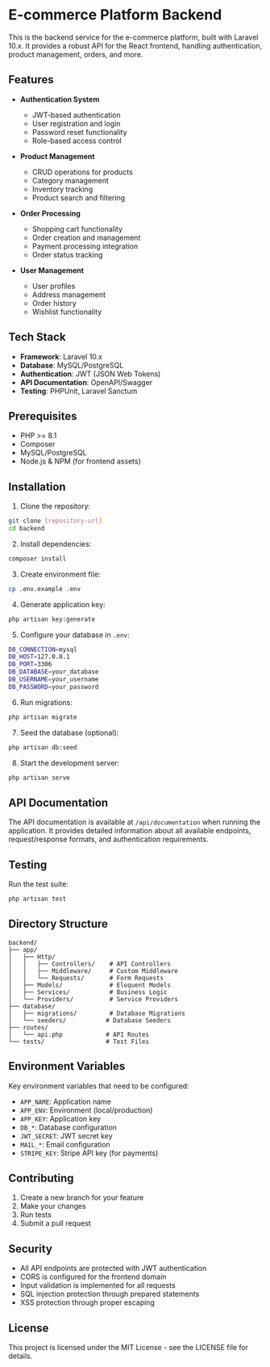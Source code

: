 # E-commerce Platform Backend

This is the backend service for the e-commerce platform, built with Laravel 10.x. It provides a robust API for the React frontend, handling authentication, product management, orders, and more.

## Features

- **Authentication System**
  - JWT-based authentication
  - User registration and login
  - Password reset functionality
  - Role-based access control

- **Product Management**
  - CRUD operations for products
  - Category management
  - Inventory tracking
  - Product search and filtering

- **Order Processing**
  - Shopping cart functionality
  - Order creation and management
  - Payment processing integration
  - Order status tracking

- **User Management**
  - User profiles
  - Address management
  - Order history
  - Wishlist functionality

## Tech Stack

- **Framework**: Laravel 10.x
- **Database**: MySQL/PostgreSQL
- **Authentication**: JWT (JSON Web Tokens)
- **API Documentation**: OpenAPI/Swagger
- **Testing**: PHPUnit, Laravel Sanctum

## Prerequisites

- PHP >= 8.1
- Composer
- MySQL/PostgreSQL
- Node.js & NPM (for frontend assets)

## Installation

1. Clone the repository:
```bash
git clone [repository-url]
cd backend
```

2. Install dependencies:
```bash
composer install
```

3. Create environment file:
```bash
cp .env.example .env
```

4. Generate application key:
```bash
php artisan key:generate
```

5. Configure your database in `.env`:
```bash
DB_CONNECTION=mysql
DB_HOST=127.0.0.1
DB_PORT=3306
DB_DATABASE=your_database
DB_USERNAME=your_username
DB_PASSWORD=your_password
```

6. Run migrations:
```bash
php artisan migrate
```

7. Seed the database (optional):
```bash
php artisan db:seed
```

8. Start the development server:
```bash
php artisan serve
```

## API Documentation

The API documentation is available at `/api/documentation` when running the application. It provides detailed information about all available endpoints, request/response formats, and authentication requirements.

## Testing

Run the test suite:
```bash
php artisan test
```

## Directory Structure

```
backend/
├── app/
│   ├── Http/
│   │   ├── Controllers/    # API Controllers
│   │   ├── Middleware/     # Custom Middleware
│   │   └── Requests/       # Form Requests
│   ├── Models/             # Eloquent Models
│   ├── Services/           # Business Logic
│   └── Providers/          # Service Providers
├── database/
│   ├── migrations/         # Database Migrations
│   └── seeders/           # Database Seeders
├── routes/
│   └── api.php            # API Routes
└── tests/                 # Test Files
```

## Environment Variables

Key environment variables that need to be configured:

- `APP_NAME`: Application name
- `APP_ENV`: Environment (local/production)
- `APP_KEY`: Application key
- `DB_*`: Database configuration
- `JWT_SECRET`: JWT secret key
- `MAIL_*`: Email configuration
- `STRIPE_KEY`: Stripe API key (for payments)

## Contributing

1. Create a new branch for your feature
2. Make your changes
3. Run tests
4. Submit a pull request

## Security

- All API endpoints are protected with JWT authentication
- CORS is configured for the frontend domain
- Input validation is implemented for all requests
- SQL injection protection through prepared statements
- XSS protection through proper escaping

## License

This project is licensed under the MIT License - see the LICENSE file for details.
